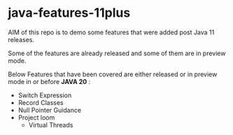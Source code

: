 # java-features-11plus

AIM of this repo is to demo some features that were added post Java 11 releases.

Some of the features are already released and some of them are in preview mode.

Below Features that have been covered are either released or in preview mode
in or before **JAVA 20** :

- Switch Expression  
- Record Classes 
- Null Pointer Guidance 
- Project loom
  - Virtual Threads
